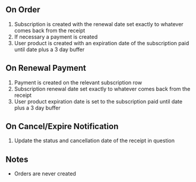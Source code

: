 ## On Order

1. Subscription is created with the renewal date set exactly to whatever comes back from the receipt
2. If necessary a payment is created
3. User product is created with an expiration date of the subscription paid until date plus a 3 day buffer

## On Renewal Payment

1. Payment is created on the relevant subscription row
2. Subscription renewal date set exactly to whatever comes back from the receipt
3. User product expiration date is set to the subscription paid until date plus a 3 day buffer

## On Cancel/Expire Notification

1. Update the status and cancellation date of the receipt in question

## Notes

- Orders are never created